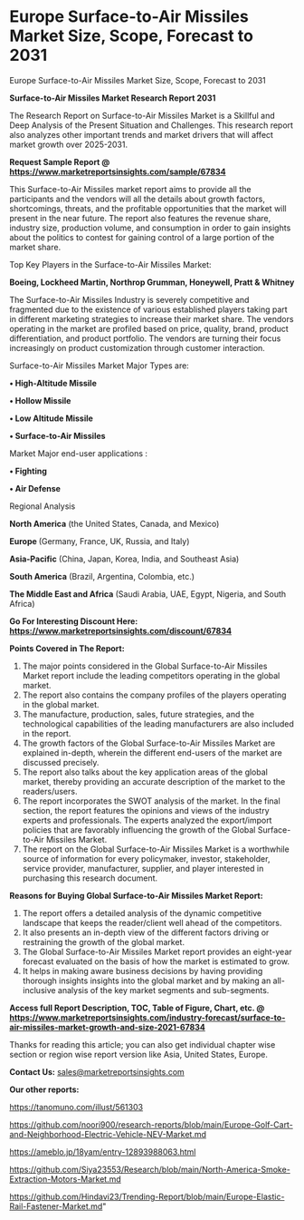 # Europe Surface-to-Air Missiles Market Size, Scope, Forecast to 2031
Europe Surface-to-Air Missiles Market Size, Scope, Forecast to 2031

<strong>Surface-to-Air Missiles Market Research Report 2031</strong>

The Research Report on Surface-to-Air Missiles Market is a Skillful and Deep Analysis of the Present Situation and Challenges. This research report also analyzes other important trends and market drivers that will affect market growth over 2025-2031.

<strong>Request Sample Report @ <a href=https://www.marketreportsinsights.com/sample/67834>https://www.marketreportsinsights.com/sample/67834</a></strong>

This Surface-to-Air Missiles market report aims to provide all the participants and the vendors will all the details about growth factors, shortcomings, threats, and the profitable opportunities that the market will present in the near future. The report also features the revenue share, industry size, production volume, and consumption in order to gain insights about the politics to contest for gaining control of a large portion of the market share.

Top Key Players in the Surface-to-Air Missiles Market:

<strong>Boeing, Lockheed Martin, Northrop Grumman, Honeywell, Pratt & Whitney</strong>

The Surface-to-Air Missiles Industry is severely competitive and fragmented due to the existence of various established players taking part in different marketing strategies to increase their market share. The vendors operating in the market are profiled based on price, quality, brand, product differentiation, and product portfolio. The vendors are turning their focus increasingly on product customization through customer interaction.

Surface-to-Air Missiles Market Major Types are:

<strong>• High-Altitude Missile

• Hollow Missile

• Low Altitude Missile

• Surface-to-Air Missiles</strong>

Market Major end-user applications :

<strong>• Fighting

• Air Defense</strong>

Regional Analysis

</u><strong><b>North America</b></strong> (the United States, Canada, and Mexico)

<strong><b>Europe </b></strong>(Germany, France, UK, Russia, and Italy)

<strong><b>Asia-Pacific</b></strong> (China, Japan, Korea, India, and Southeast Asia)

<strong><b>South America</b></strong> (Brazil, Argentina, Colombia, etc.)

<strong><b>The Middle East and Africa</b></strong> (Saudi Arabia, UAE, Egypt, Nigeria, and South Africa)

<strong>Go For Interesting Discount Here: <a href=https://www.marketreportsinsights.com/discount/67834>https://www.marketreportsinsights.com/discount/67834</a></strong>

<strong>Points Covered in The Report:</strong>
<ol>
  <li>The major points considered in the Global Surface-to-Air Missiles Market report include the leading competitors operating in the global market.</li>
  <li>The report also contains the company profiles of the players operating in the global market.</li>
  <li>The manufacture, production, sales, future strategies, and the technological capabilities of the leading manufacturers are also included in the report.</li>
  <li>The growth factors of the Global Surface-to-Air Missiles Market are explained in-depth, wherein the different end-users of the market are discussed precisely.</li>
  <li>The report also talks about the key application areas of the global market, thereby providing an accurate description of the market to the readers/users.</li>
  <li>The report incorporates the SWOT analysis of the market. In the final section, the report features the opinions and views of the industry experts and professionals. The experts analyzed the export/import policies that are favorably influencing the growth of the Global Surface-to-Air Missiles Market.</li>
  <li>The report on the Global Surface-to-Air Missiles Market is a worthwhile source of information for every policymaker, investor, stakeholder, service provider, manufacturer, supplier, and player interested in purchasing this research document.</li>
</ol>
<strong>Reasons for Buying Global Surface-to-Air Missiles Market Report:</strong>

<ol>
  <li>The report offers a detailed analysis of the dynamic competitive landscape that keeps the reader/client well ahead of the competitors.</li>
  <li>It also presents an in-depth view of the different factors driving or restraining the growth of the global market.</li>
  <li>The Global Surface-to-Air Missiles Market report provides an eight-year forecast evaluated on the basis of how the market is estimated to grow.</li>
  <li>It helps in making aware business decisions by having providing thorough insights insights into the global market and by making an all-inclusive analysis of the key market segments and sub-segments.</li>
</ol>
<strong>Access full Report Description, TOC, Table of Figure, Chart, etc. @ <a href=https://www.marketreportsinsights.com/industry-forecast/surface-to-air-missiles-market-growth-and-size-2021-67834>https://www.marketreportsinsights.com/industry-forecast/surface-to-air-missiles-market-growth-and-size-2021-67834</a></strong>


Thanks for reading this article; you can also get individual chapter wise section or region wise report version like Asia, United States, Europe.

<strong>Contact Us:</strong>
sales@marketreportsinsights.com

<strong>Our other reports:</strong>

<a href=https://tanomuno.com/illust/561303>https://tanomuno.com/illust/561303</a>

<a href=https://github.com/noori900/research-reports/blob/main/Europe-Golf-Cart-and-Neighborhood-Electric-Vehicle-NEV-Market.md>https://github.com/noori900/research-reports/blob/main/Europe-Golf-Cart-and-Neighborhood-Electric-Vehicle-NEV-Market.md</a>

<a href=https://ameblo.jp/18yam/entry-12893988063.html>https://ameblo.jp/18yam/entry-12893988063.html</a>

<a href=https://github.com/Siya23553/Research/blob/main/North-America-Smoke-Extraction-Motors-Market.md>https://github.com/Siya23553/Research/blob/main/North-America-Smoke-Extraction-Motors-Market.md</a>

<a href=https://github.com/Hindavi23/Trending-Report/blob/main/Europe-Elastic-Rail-Fastener-Market.md>https://github.com/Hindavi23/Trending-Report/blob/main/Europe-Elastic-Rail-Fastener-Market.md</a>"
